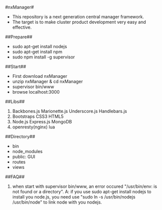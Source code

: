 #nxManager#
* This repository is a next generation central manager framework.
* The target is to make cluster product development very easy and effective.

##Prepare##
* sudo apt-get install nodejs
* sudo apt-get install npm
* sudo npm install -g supervisor

##Start##
* First download nxManager
* unzip nxManager & cd nxManager
* supervisor bin/www
* browse localhost:3000

##Libs##
1. Backbones.js Marionette.js Underscore.js Handlebars.js
2. Bootstraps CSS3 HTML5
3. Node.js Express.js MongoDB
4. openresty(nginx) lua

##Directory##
* bin
* node_modules
* public: GUI
* routes
* views

##FAQ##
1. when start with supervisor bin/www, an error occured "/usr/bin/env: is not found or a directory".
A: if you use sudo apt-get install nodejs to install you node.js, you need use "sudo ln -s /usr/bin/nodejs /usr/bin/node" to link node with you nodejs.